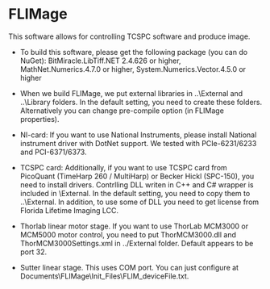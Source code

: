 # FLIMage
This software allows for controlling TCSPC software and produce image.

* To build this software, please get the following package (you can do NuGet): BitMiracle.LibTiff.NET 2.4.626 or higher, MathNet.Numerics.4.7.0 or higher, System.Numerics.Vector.4.5.0 or higher

* When we build FLIMage, we put external libraries in 
..\External and ..\Library folders. In the default setting, you need to create these folders. Alternatively you can change pre-compile option (in FLIMage properties).

* NI-card: If you want to use National Instruments, please install National instrument driver with DotNet support. We tested with PCIe-6231/6233 and PCI-6371/6373.

* TCSPC card: Additionally, if you want to use TCSPC card from PicoQuant (TimeHarp 260 / MultiHarp) or Becker Hickl (SPC-150), you need to install drivers. Contrlling DLL writen in C++ and C# wrapper is included in \External. In the default setting, you need to copy them to ..\External. In addition, to use some of DLL you need to get license from Florida Lifetime Imaging LCC.

* Thorlab linear motor stage.
If you want to use ThorLab MCM3000 or MCM5000 motor control, you need to put ThorMCM3000.dll and ThorMCM3000Settings.xml in ../External folder. Default appears to be port 32.

* Sutter linear stage.
This uses COM port. You can just configure at Documents\FLIMage\Init_Files\FLIM_deviceFile.txt.

